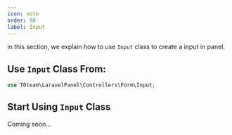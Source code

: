 ```yaml
---
icon: note
order: 98
label: Input
---
```


in this section, we explain how to use `Input` class to create a input in panel.

## Use `Input` Class From:

```php
use T0team\LaravelPanel\Controllers\Form\Input;
```

## Start Using `Input` Class

Coming soon...
